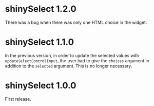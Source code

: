 # shinySelect 1.2.0

There was a bug when there was only one HTML choice in the widget.


# shinySelect 1.1.0

In the previous version, in order to update the selected values with 
`updateSelectControlInput`, the user had to give the `choices` argument in 
addition to the `selected` argument. This is no longer necessary.


# shinySelect 1.0.0

First release.
